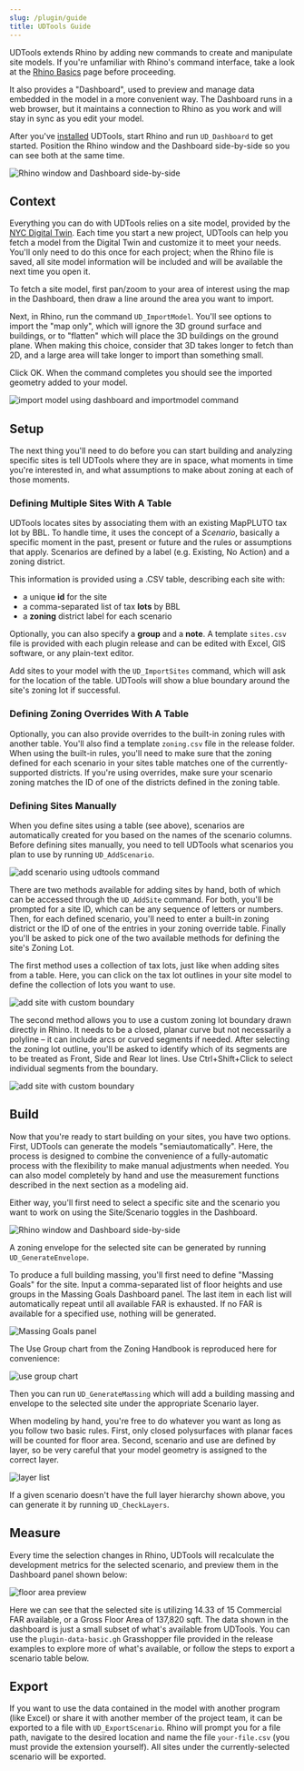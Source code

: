 ```yaml
---
slug: /plugin/guide
title: UDTools Guide
---
```


UDTools extends Rhino by adding new commands to create and manipulate site models. If you're unfamiliar with Rhino's command interface, take a look at the [Rhino Basics](../learning/rhino-basics) page before proceeding.

It also provides a "Dashboard", used to preview and manage data embedded in the model in a more convenient way. The Dashboard runs in a web browser, but it maintains a connection to Rhino as you work and will stay in sync as you edit your model.

After you've [installed](./install) UDTools, start Rhino and run `UD_Dashboard` to get started. Position the Rhino window and the Dashboard side-by-side so you can see both at the same time.

![Rhino window and Dashboard side-by-side](../../assets/2020/10/document-dashboard.png)

## Context

Everything you can do with UDTools relies on a site model, provided by the [NYC Digital Twin](../digital-twin/about). Each time you start a new project, UDTools can help you fetch a model from the Digital Twin and customize it to meet your needs. You'll only need to do this once for each project; when the Rhino file is saved, all site model information will be included and will be available the next time you open it.

To fetch a site model, first pan/zoom to your area of interest using the map in the Dashboard, then draw a line around the area you want to import.

Next, in Rhino, run the command `UD_ImportModel`. You'll see options to import the "map only", which will ignore the 3D ground surface and buildings, or to "flatten" which will place the 3D buildings on the ground plane. When making this choice, consider that 3D takes longer to fetch than 2D, and a large area will take longer to import than something small.

Click OK. When the command completes you should see the imported geometry added to your model.

![import model using dashboard and importmodel command](../../assets/2020/10/import-model.gif)

## Setup

The next thing you'll need to do before you can start building and analyzing specific sites is tell UDTools where they are in space, what moments in time you're interested in, and what assumptions to make about zoning at each of those moments.

### Defining Multiple Sites With A Table

UDTools locates sites by associating them with an existing MapPLUTO tax lot by BBL. To handle time, it uses the concept of a *Scenario*, basically a specific moment in the past, present or future and the rules or assumptions that apply. Scenarios are defined by a label (e.g. Existing, No Action) and a zoning district.

This information is provided using a .CSV table, describing each site with:

- a unique **id** for the site
- a comma-separated list of tax **lots** by BBL
- a **zoning** district label for each scenario

Optionally, you can also specify a **group** and a **note**. A template `sites.csv` file is provided with each plugin release and can be edited with Excel, GIS software, or any plain-text editor.

Add sites to your model with the `UD_ImportSites` command, which will ask for the location of the table. UDTools will show a blue boundary around the site's zoning lot if successful.

### Defining Zoning Overrides With A Table

Optionally, you can also provide overrides to the built-in zoning rules with another table. You'll also find a template `zoning.csv` file in the release folder. When using the built-in rules, you'll need to make sure that the zoning defined for each scenario in your sites table matches one of the currently-supported districts. If you're using overrides, make sure your scenario zoning matches the ID of one of the districts defined in the zoning table.

### Defining Sites Manually

When you define sites using a table (see above), scenarios are automatically created for you based on the names of the scenario columns. Before defining sites manually, you need to tell UDTools what scenarios you plan to use by running `UD_AddScenario`.

![add scenario using udtools command](../../assets/2020/10/add-scenario.gif)

There are two methods available for adding sites by hand, both of which can be accessed through the `UD_AddSite` command. For both, you'll be prompted for a site ID, which can be any sequence of letters or numbers. Then, for each defined scenario, you'll need to enter a built-in zoning district or the ID of one of the entries in your zoning override table. Finally you'll be asked to pick one of the two available methods for defining the site's Zoning Lot.

The first method uses a collection of tax lots, just like when adding sites from a table. Here, you can click on the tax lot outlines in your site model to define the collection of lots you want to use. 

![add site with custom boundary](../../assets/2020/10/add-site_taxlots.gif)

The second method allows you to use a custom zoning lot boundary drawn directly in Rhino. It needs to be a closed, planar curve but not necessarily a polyline – it can include arcs or curved segments if needed. After selecting the zoning lot outline, you'll be asked to identify which of its segments are to be treated as Front, Side and Rear lot lines. Use Ctrl+Shift+Click to select individual segments from the boundary.

![add site with custom boundary](../../assets/2020/10/add-site_custom.gif)

## Build

Now that you're ready to start building on your sites, you have two options. First, UDTools can generate the models "semiautomatically". Here, the process is designed to combine the convenience of a fully-automatic process with the flexibility to make manual adjustments when needed. You can also model completely by hand and use the measurement functions described in the next section as a modeling aid.

Either way, you'll first need to select a specific site and the scenario you want to work on using the Site/Scenario toggles in the Dashboard.

![Rhino window and Dashboard side-by-side](../../assets/2020/10/site-scenario-toggles.png)

A zoning envelope for the selected site can be generated by running `UD_GenerateEnvelope`.

To produce a full building massing, you'll first need to define "Massing Goals" for the site. Input a comma-separated list of floor heights and use groups in the Massing Goals Dashboard panel. The last item in each list will automatically repeat until all available FAR is exhausted. If no FAR is available for a specified use, nothing will be generated.

![Massing Goals panel](../../assets/2020/10/massing-goals.png)  

The Use Group chart from the Zoning Handbook is reproduced here for convenience:

![use group chart](../../assets/2020/10/zh_use-groups.png) 

Then you can run `UD_GenerateMassing` which will add a building massing and envelope to the selected site under the appropriate Scenario layer.

When modeling by hand, you're free to do whatever you want as long as you follow two basic rules. First, only closed polysurfaces with planar faces will be counted for floor area. Second, scenario and use are defined by layer, so be very careful that your model geometry is assigned to the correct layer.

![layer list](../../assets/2020/10/scenario-layers.png) 

If a given scenario doesn't have the full layer hierarchy shown above, you can generate it by running `UD_CheckLayers`.

<!-- If you need to create new layers to denote additional uses, the following naming convention and hierarchy must be observed:

- `MODEL` contains all geometry representing a 'real' physical or legal thing.
  - `BASE` is generated automatically when you run `UD_ImportModel`
  - Scenario layers, `SCN_Scenario_Name` contain all geometry particular to a given scenario. Examples: `SCN_Existing`, `SCN_No-Action`, `SCN_Proposal-2`. `SCN_Existing` and `SCN_No-Action`/`SCN_Without-Action` are special cases that pull floor area data from MapPLUTO instead of the model based on the requirements of the RWCDS analysis.
    - `envelope` contains volumes representing the maximum allowable bulk under the Scenario's zoning.
    - `RESIDENTIAL`, `COMMERCIAL`, `COMMUNITYFACILITY` and `MANUFACTURING` group together sublayers with each specific use
      - Specific uses are coded as `NN_use-label` where NN is a zero-padded number corresponding with a use code in the ZR and use-label is an arbitrary tag that can be used to track groups of floor area for non-zoning purposes. Examples: `02_condo`, `16_auto-related`, `06_office`, `06_local-retail` -->

## Measure

Every time the selection changes in Rhino, UDTools will recalculate the development metrics for the selected scenario, and preview them in the Dashboard panel shown below:

![floor area preview](../../assets/2020/10/floorarea-preview.png)  

Here we can see that the selected site is utilizing 14.33 of 15 Commercial FAR available, or a Gross Floor Area of 137,820 sqft. The data shown in the dashboard is just a small subset of what's available from UDTools. You can use the `plugin-data-basic.gh` Grasshopper file provided in the release examples to explore more of what's available, or follow the steps to export a scenario table below.

## Export

If you want to use the data contained in the model with another program (like Excel) or share it with another member of the project team, it can be exported to a file with `UD_ExportScenario`. Rhino will prompt you for a file path, navigate to the desired location and name the file `your-file.csv` (you must provide the extension yourself). All sites under the currently-selected scenario will be exported.
